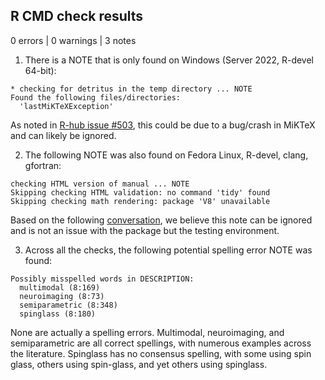 ## R CMD check results

0 errors | 0 warnings | 3 notes

1) There is a NOTE that is only found on Windows (Server 2022, R-devel 64-bit): 

```
* checking for detritus in the temp directory ... NOTE
Found the following files/directories:
  'lastMiKTeXException'
```

As noted in [R-hub issue #503](https://github.com/r-hub/rhub/issues/503), this could be due to a bug/crash in MiKTeX and can likely be ignored.


2) The following NOTE was also found on Fedora Linux, R-devel, clang, gfortran: 

```
checking HTML version of manual ... NOTE
Skipping checking HTML validation: no command 'tidy' found
Skipping checking math rendering: package 'V8' unavailable
```

Based on the following [conversation](https://groups.google.com/g/r-sig-mac/c/7u_ivEj4zhM), we believe this note can be ignored and is not an issue with the package but the testing environment.


3) Across all the checks, the following potential spelling error NOTE was found:

```
Possibly misspelled words in DESCRIPTION:
  multimodal (8:169)
  neuroimaging (8:73)
  semiparametric (8:348)
  spinglass (8:180)
```

None are actually a spelling errors. Multimodal, neuroimaging, and semiparametric are all correct spellings, with numerous examples across the literature. Spinglass has no consensus spelling, with some using spin glass, others using spin-glass, and yet others using spinglass.

